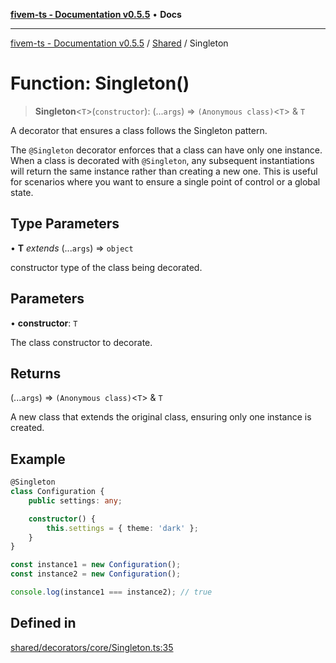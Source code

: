 [**fivem-ts - Documentation v0.5.5**](../../../README.md) • **Docs**

***

[fivem-ts - Documentation v0.5.5](../../../README.md) / [Shared](../README.md) / Singleton

# Function: Singleton()

> **Singleton**\<`T`\>(`constructor`): (...`args`) => `(Anonymous class)`\<`T`\> & `T`

A decorator that ensures a class follows the Singleton pattern.

The `@Singleton` decorator enforces that a class can have only one instance. When a class is decorated with
`@Singleton`, any subsequent instantiations will return the same instance rather than creating a new one.
This is useful for scenarios where you want to ensure a single point of control or a global state.

## Type Parameters

• **T** *extends* (...`args`) => `object`

constructor type of the class being decorated.

## Parameters

• **constructor**: `T`

The class constructor to decorate.

## Returns

(...`args`) => `(Anonymous class)`\<`T`\> & `T`

A new class that extends the original class, ensuring only one instance is created.

## Example

```ts
@Singleton
class Configuration {
    public settings: any;

    constructor() {
        this.settings = { theme: 'dark' };
    }
}

const instance1 = new Configuration();
const instance2 = new Configuration();

console.log(instance1 === instance2); // true
```

## Defined in

[shared/decorators/core/Singleton.ts:35](https://github.com/Purpose-Dev/fivem-ts/blob/main/src/shared/decorators/core/Singleton.ts#L35)
